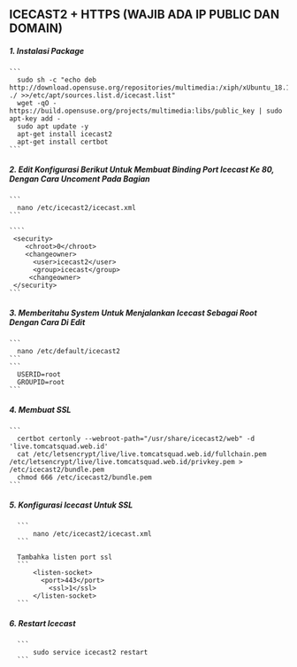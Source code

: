 ## ICECAST2 + HTTPS (WAJIB ADA IP PUBLIC DAN DOMAIN)

##### 1. Instalasi Package
    ```
      sudo sh -c "echo deb http://download.opensuse.org/repositories/multimedia:/xiph/xUbuntu_18.10/ ./ >>/etc/apt/sources.list.d/icecast.list"
      wget -qO - https://build.opensuse.org/projects/multimedia:libs/public_key | sudo apt-key add -
      sudo apt update -y
      apt-get install icecast2
      apt-get install certbot
    ```
##### 2. Edit Konfigurasi Berikut Untuk Membuat Binding Port Icecast Ke 80, Dengan Cara Uncoment Pada Bagian <changeowner>
    ```
      nano /etc/icecast2/icecast.xml
    ```
  
    ````
     <security>
        <chroot>0</chroot>
        <changeowner>
          <user>icecast2</user>
          <group>icecast</group>
         <changeowner>
     </security>
    ```
      
##### 3. Memberitahu System Untuk Menjalankan Icecast Sebagai Root Dengan Cara Di Edit
    ```
      nano /etc/default/icecast2
    ```
    ```
      USERID=root
      GROUPID=root
    ```
##### 4. Membuat SSL 
    ```
      certbot certonly --webroot-path="/usr/share/icecast2/web" -d 'live.tomcatsquad.web.id'
      cat /etc/letsencrypt/live/live.tomcatsquad.web.id/fullchain.pem /etc/letsencrypt/live/live.tomcatsquad.web.id/privkey.pem > /etc/icecast2/bundle.pem
      chmod 666 /etc/icecast2/bundle.pem
    ```
##### 5. Konfigurasi Icecast Untuk SSL
      ```
          nano /etc/icecast2/icecast.xml
      ```
       
      Tambahka listen port ssl
      ```
          <listen-socket>
            <port>443</port>
              <ssl>1</ssl>
          </listen-socket>
      ```
##### 6. Restart Icecast
      ```
          sudo service icecast2 restart
      ```
